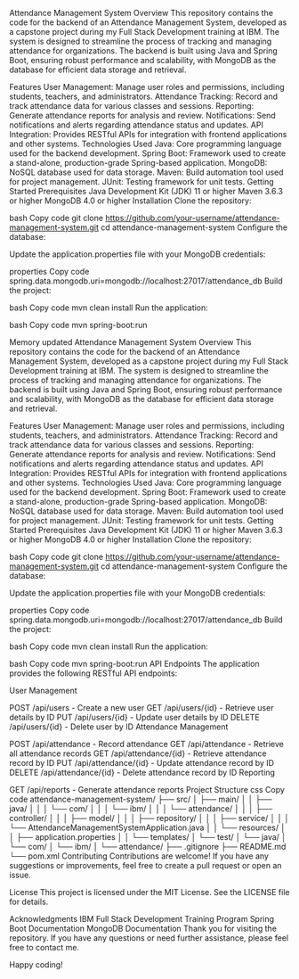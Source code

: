 Attendance Management System
Overview
This repository contains the code for the backend of an Attendance Management System, developed as a capstone project during my Full Stack Development training at IBM. The system is designed to streamline the process of tracking and managing attendance for organizations. The backend is built using Java and Spring Boot, ensuring robust performance and scalability, with MongoDB as the database for efficient data storage and retrieval.

Features
User Management: Manage user roles and permissions, including students, teachers, and administrators.
Attendance Tracking: Record and track attendance data for various classes and sessions.
Reporting: Generate attendance reports for analysis and review.
Notifications: Send notifications and alerts regarding attendance status and updates.
API Integration: Provides RESTful APIs for integration with frontend applications and other systems.
Technologies Used
Java: Core programming language used for the backend development.
Spring Boot: Framework used to create a stand-alone, production-grade Spring-based application.
MongoDB: NoSQL database used for data storage.
Maven: Build automation tool used for project management.
JUnit: Testing framework for unit tests.
Getting Started
Prerequisites
Java Development Kit (JDK) 11 or higher
Maven 3.6.3 or higher
MongoDB 4.0 or higher
Installation
Clone the repository:

bash
Copy code
git clone https://github.com/your-username/attendance-management-system.git
cd attendance-management-system
Configure the database:

Update the application.properties file with your MongoDB credentials:

properties
Copy code
spring.data.mongodb.uri=mongodb://localhost:27017/attendance_db
Build the project:

bash
Copy code
mvn clean install
Run the application:

bash
Copy code
mvn spring-boot:run



Memory updated
Attendance Management System
Overview
This repository contains the code for the backend of an Attendance Management System, developed as a capstone project during my Full Stack Development training at IBM. The system is designed to streamline the process of tracking and managing attendance for organizations. The backend is built using Java and Spring Boot, ensuring robust performance and scalability, with MongoDB as the database for efficient data storage and retrieval.

Features
User Management: Manage user roles and permissions, including students, teachers, and administrators.
Attendance Tracking: Record and track attendance data for various classes and sessions.
Reporting: Generate attendance reports for analysis and review.
Notifications: Send notifications and alerts regarding attendance status and updates.
API Integration: Provides RESTful APIs for integration with frontend applications and other systems.
Technologies Used
Java: Core programming language used for the backend development.
Spring Boot: Framework used to create a stand-alone, production-grade Spring-based application.
MongoDB: NoSQL database used for data storage.
Maven: Build automation tool used for project management.
JUnit: Testing framework for unit tests.
Getting Started
Prerequisites
Java Development Kit (JDK) 11 or higher
Maven 3.6.3 or higher
MongoDB 4.0 or higher
Installation
Clone the repository:

bash
Copy code
git clone https://github.com/your-username/attendance-management-system.git
cd attendance-management-system
Configure the database:

Update the application.properties file with your MongoDB credentials:

properties
Copy code
spring.data.mongodb.uri=mongodb://localhost:27017/attendance_db
Build the project:

bash
Copy code
mvn clean install
Run the application:

bash
Copy code
mvn spring-boot:run
API Endpoints
The application provides the following RESTful API endpoints:

User Management

POST /api/users - Create a new user
GET /api/users/{id} - Retrieve user details by ID
PUT /api/users/{id} - Update user details by ID
DELETE /api/users/{id} - Delete user by ID
Attendance Management

POST /api/attendance - Record attendance
GET /api/attendance - Retrieve all attendance records
GET /api/attendance/{id} - Retrieve attendance record by ID
PUT /api/attendance/{id} - Update attendance record by ID
DELETE /api/attendance/{id} - Delete attendance record by ID
Reporting

GET /api/reports - Generate attendance reports
Project Structure
css
Copy code
attendance-management-system/
├── src/
│   ├── main/
│   │   ├── java/
│   │   │   └── com/
│   │   │       └── ibm/
│   │   │           └── attendance/
│   │   │               ├── controller/
│   │   │               ├── model/
│   │   │               ├── repository/
│   │   │               ├── service/
│   │   │               └── AttendanceManagementSystemApplication.java
│   │   └── resources/
│   │       ├── application.properties
│   │       └── templates/
│   └── test/
│       └── java/
│           └── com/
│               └── ibm/
│                   └── attendance/
├── .gitignore
├── README.md
└── pom.xml
Contributing
Contributions are welcome! If you have any suggestions or improvements, feel free to create a pull request or open an issue.

License
This project is licensed under the MIT License. See the LICENSE file for details.

Acknowledgments
IBM Full Stack Development Training Program
Spring Boot Documentation
MongoDB Documentation
Thank you for visiting the repository. If you have any questions or need further assistance, please feel free to contact me.

Happy coding!
